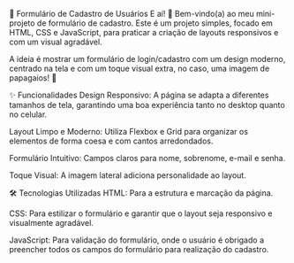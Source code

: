 🦜 Formulário de Cadastro de Usuários
E aí! 🤙 Bem-vindo(a) ao meu mini-projeto de formulário de cadastro. Este é um projeto simples, focado em HTML, CSS e JavaScript, para praticar a criação de layouts responsivos e com um visual agradável.

A ideia é mostrar um formulário de login/cadastro com um design moderno, centrado na tela e com um toque visual extra, no caso, uma imagem de papagaios! 🎨

✨ Funcionalidades
Design Responsivo: A página se adapta a diferentes tamanhos de tela, garantindo uma boa experiência tanto no desktop quanto no celular.

Layout Limpo e Moderno: Utiliza Flexbox e Grid para organizar os elementos de forma coesa e com cantos arredondados.

Formulário Intuitivo: Campos claros para nome, sobrenome, e-mail e senha.

Toque Visual: A imagem lateral adiciona personalidade ao layout.

🛠️ Tecnologias Utilizadas
HTML: Para a estrutura e marcação da página.

CSS: Para estilizar o formulário e garantir que o layout seja responsivo e visualmente agradável.

JavaScript: Para validação do formulário, onde o usuário é obrigado a preencher todos os campos do formulário para realização do cadastro.